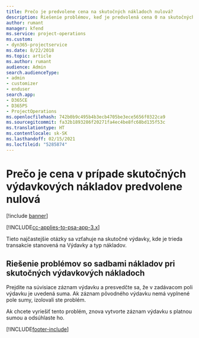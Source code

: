 ```yaml
---
title: Prečo je predvolene cena na skutočných nákladoch nulová?
description: Riešenie problémov, keď je predvolená cena 0 na skutočných výdavkových nákladoch.
author: rumant
manager: kfend
ms.service: project-operations
ms.custom:
- dyn365-projectservice
ms.date: 8/22/2018
ms.topic: article
ms.author: rumant
audience: Admin
search.audienceType:
- admin
- customizer
- enduser
search.app:
- D365CE
- D365PS
- ProjectOperations
ms.openlocfilehash: 742b0b9c495b4b3ecb4705be3ece5656f0322ca9
ms.sourcegitcommit: fa32b1893286f20271fa4ec4be8fc68bd135f53c
ms.translationtype: HT
ms.contentlocale: sk-SK
ms.lasthandoff: 02/15/2021
ms.locfileid: "5285874"
---
```

# <a name="why-is-the-price-defaulting-to-zero-on-expense-cost-actuals"></a>Prečo je cena v prípade skutočných výdavkových nákladov predvolene nulová

[!include [banner](../includes/psa-now-project-operations.md)]

[!INCLUDE[cc-applies-to-psa-app-3.x](../includes/cc-applies-to-psa-app-3x.md)]

Tieto najčastejšie otázky sa vzťahuje na skutočné výdavky, kde je trieda transakcie stanovená na Výdavky a typ nákladov.

## <a name="troubleshooting-cost-rates-on-expense-cost-actuals"></a>Riešenie problémov so sadbami nákladov pri skutočných výdavkových nákladoch

Prejdite na súvisiace záznam výdavku a presvedčte sa, že v zadávacom poli výdavku je uvedená suma. Ak záznam pôvodného výdavku nemá vyplnené pole sumy, izolovali ste problém.
 
Ak chcete vyriešiť tento problém, znova vytvorte záznam výdavku s platnou sumou a odsúhlaste ho.


[!INCLUDE[footer-include](../includes/footer-banner.md)]